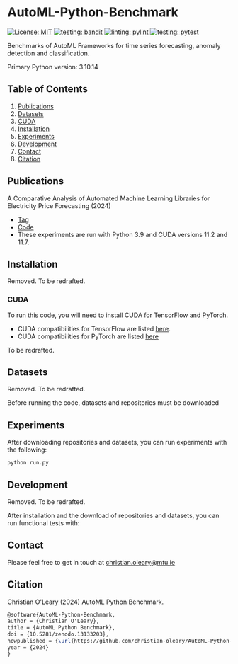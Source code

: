 # AutoML-Python-Benchmark

[![License: MIT](https://img.shields.io/badge/License-MIT-yellowgreen.svg)](https://opensource.org/licenses/MIT)
[![testing: bandit](https://github.com/christian-oleary/AutoML-Python-Benchmark/actions/workflows/bandit.yml/badge.svg)](https://github.com/christian-oleary/AutoML-Python-Benchmark/actions/workflows/bandit.yml)
[![linting: pylint](https://github.com/christian-oleary/AutoML-Python-Benchmark/actions/workflows/pylint.yml/badge.svg)](https://github.com/christian-oleary/AutoML-Python-Benchmark/actions/workflows/pylint.yml)
[![testing: pytest](https://github.com/christian-oleary/AutoML-Python-Benchmark/actions/workflows/pytest.yml/badge.svg)](https://github.com/christian-oleary/AutoML-Python-Benchmark/actions/workflows/pytest.yml)

Benchmarks of AutoML Frameworks for time series forecasting, anomaly detection and classification.

Primary Python version: 3.10.14

## Table of Contents

1. [Publications](#publications)
2. [Datasets](#datasets)
3. [CUDA](#cuda)
4. [Installation](#installation)
5. [Experiments](#experiments)
6. [Development](#development)
7. [Contact](#contact)
8. [Citation](#citation)

## Publications

A Comparative Analysis of Automated Machine Learning Libraries for Electricity Price Forecasting (2024)

- [Tag](https://github.com/christian-oleary/AutoML-Python-Benchmark/releases/tag/electricity_price_forecasting)
- [Code](https://github.com/christian-oleary/AutoML-Python-Benchmark/tree/c436f3f83e6872ab8a4bb430923fc5aaf64f5ade)
- These experiments are run with Python 3.9 and CUDA versions 11.2 and 11.7.



## Installation

Removed. To be redrafted.

### CUDA

To run this code, you will need to install CUDA for TensorFlow and PyTorch.

- CUDA compatibilities for TensorFlow are listed [here](https://www.tensorflow.org/install/source_windows).
- CUDA compatibilities for PyTorch are listed [here](https://pytorch.org/blog/deprecation-cuda-python-support/)

To be redrafted.

## Datasets

Removed. To be redrafted.

Before running the code, datasets and repositories must be downloaded

## Experiments

After downloading repositories and datasets, you can run experiments with the following:

```bash
python run.py
```

## Development

Removed. To be redrafted.

After installation and the download of repositories and datasets, you can run functional tests with:

<!--
```bash
pip install -r ./tests/requirements.txt
python -m pytest tests/functional_tests.py
```

Linting:

```bash
pip install -r ./tests/requirements.txt
python -m pylint src
python -m pylint src --disable=all --enable=W0102
```

Check if TensorFlow/PyTorch can access GPUs:

```bash
python ./tests/gpu_test.py
```

SonarQube:

```bash
# 1. Run server
docker run -d --name sonarqube -e SONAR_ES_BOOTSTRAP_CHECKS_DISABLE=true -p 9000:9000 sonarqube:latest
# 2. (Create a project and token on the server at http://localhost:9000)
# 3. Run scanner
sonar-scanner -D"sonar.projectKey=PROJECT_NAME" -D"sonar.sources=." -D"sonar.host.url=http://localhost:9000" -D"sonar.token=GENERATED_TOKEN"
```

Profiling:

```bash
python -m cProfile -s time run.py > profile_verbose.txt
cat profile_verbose.txt | grep -e dataset_formatting.py -e forecasting.py -e util.py -e cumtime | grep -v "(<" > profile_summary.txt
```

Coverage report:

```bash
pip install -r ./tests/requirements.txt
coverage run -m pytest tests/functional_tests.py
coverage report --omit="env/*,venv/*,.env/*,.venv/*,*AppData*,*python37*,tests/*"
rm .coverage
``` -->

## Contact

Please feel free to get in touch at <christian.oleary@mtu.ie>

## Citation

Christian O'Leary (2024) AutoML Python Benchmark.

```latex
@software{AutoML-Python-Benchmark,
author = {Christian O'Leary},
title = {AutoML Python Benchmark},
doi = {10.5281/zenodo.13133203},
howpublished = {\url{https://github.com/christian-oleary/AutoML-Python-Benchmark}},
year = {2024}
}
```
